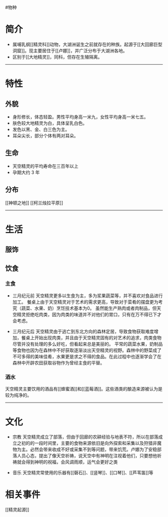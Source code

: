 #物种
# 简介
- 属哺乳纲[[精灵科]]动物，大湖洲诞生之前就存在的种族。起源于[[大回廊巨型洞窟]]。现主要居住于[[卢娜]]，并广泛分布于大湖洲各地。
- 区别于[[大地精灵]]，同科，但存在生殖隔离。

---
# 特性
## 外貌
- 身形修长，体态轻盈。男性平均身高一米九，女性平均身高一米七五。
- 肤色较大地精灵为白，具体呈乳白色。
- 发色以黑、金、白三色为主。
- 耳朵尖长，部分个体有两对耳朵。

## 生命
- 天空精灵的平均寿命在三百年以上
- 孕期大约 3 年

## 分布
[[神顿之地]]
[[柯兰烛拉平原]]

---
# 生活
## 服饰

## 饮食
### 主食
- 三月纪元前
	天空精灵更多以生食为主，多为浆果蔬菜等，并不喜欢对食品进行加工。
	餐桌上由于天空精灵对于艺术的需求更高，导致对于菜肴的摆盘更为考究（蔬菜、水果、奶）烹饪技术基本为0。
	虽然能生产熟肉或者肉制品，但天空精灵拒绝吃肉类，因为肉类的味道并不对他们的胃口，只有在万不得已下才会考虑。

- 三月纪元后
	天空精灵由于逃亡到东北方向的森林定居，导致食物获取难度增加，餐桌上开始出现肉类，并且由于天空精灵固有的对艺术的追求，肉类食物尽管并没有处理的多么好吃，但看起来总是美丽的。
	平常的蔬菜水果，奶制品等食物也因为在森林中不好获取逐渐淡出天空精灵的视野。森林中的野菜成了不可多得的美味佳肴，水果更是求之不得的食品。在此过程中也逐渐学会了在森林中开辟农田获取谷物作为曾经主食的平替。

### 酒水
天空精灵主要饮用的酒品有[[蜂蜜酒]]和[[蓝莓酒]]。这些酒类的酿造来源被认为是较为纯净的。

---
# 文化
- 宗教
	天空精灵成立了部落，但由于回廊的农耕经验与地表不符，所以在部落成立之初的的一段时间里，主要的食物来源依旧是向外探索和采集以及狩猎非魔物为主。必然会带来收成不好或采集不到等问题，带来饥荒。卢娜为了安稳部落人员心态，提出了像天空祈祷，说天空中有神明在注视着他们，只要想他祈祷就会得到神明的祝福，会风调雨顺，运气会更好之类
	
- 音乐
	天空精灵常使用的乐器有[[磬石]]、[[竖琴]]、[[口琴]]、[[芦苇笛]]等

# 相关事件
[[精灵起源]]